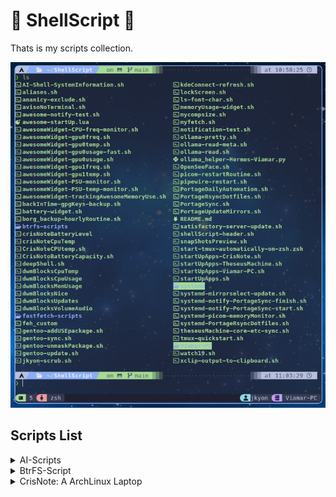 # 🐚 ShellScript 📜

Thats is my scripts collection.

![Scripts preview](https://github.com/jKy0n/ShellScript/blob/main/.media/screenshot-2025-06-28.png)


## Scripts List 

<details>
    <summary>AI-Scripts</summary>
        <ul>
        <li>AI-Shell-SystemInformation.sh: Script to make AI better response system info</li>
        <li>deepShell.sh: Script to interact with Ollama and format the output</li>
        <li>ollama-pretty.sh: makes AI output more pretty (ex. using glow) </li>
        <li>ollama-read-meta.sh: Allow AI to read metadata and bring more details</li>
        <li>ollama-read.sh: Allow AI to read some data and bring more details</li>
        </ul>
</details>
<details>
    <summary>BtrFS-Script</summary>
        Filesystem-show-script.sh: For better view filesystem at all
</details>
<details>
<summary>CrisNote: A ArchLinux Laptop</summary>
<ul>
    <details>
        <summary>battery-widget.sh</summary>
        <ul>
            <li>Script for StatusBar indicate Battery %</li>
        </details>
    <details>
        <summary>CPU-freq-monitor.sh</summary>
        <ul>
            <li>Script for StatusBar indicate CPU usage %</li>
        </details>
    <details>
        <summary>CPU-temp-monitor.sh</summary>
        <ul>
            <li>Script for StatusBar indicate CPU temperature in ªC</li>
        </details>
</ul>
</details>